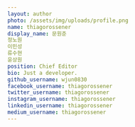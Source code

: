 ```yaml
---
layout: author
photo: /assets/img/uploads/profile.png
name: thiagorossener
display_name: 문원준  
정노원  
이민성  
류수현  
윤상원  
position: Chief Editor
bio: Just a developer.
github_username: wjun0830
facebook_username: thiagorossener
twitter_username: thiagorossener
instagram_username: thiagorossener
linkedin_username: thiagorossener
medium_username: thiagorossener
---
```


